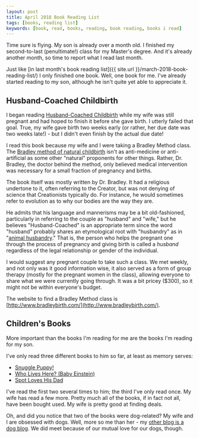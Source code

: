 ```yaml
---
layout: post
title: April 2018 Book Reading List
tags: [books, reading list]
keywords: [book, read, books, reading, book reading, books i read]
---
```


Time sure is flying. My son is already over a month old. I finished my second-to-last (penultimate!) class for my Master's degree. And it's already another month, so time to report what I read last month.

Just like [in last month's book reading list]({{ site.url }}/march-2018-book-reading-list/) I only finished one book. Well, one book for me. I've already started reading to my son, although he isn't quite yet able to appreciate it.

## Husband-Coached Childbirth

I began reading [Husband-Coached Childbirth](https://affiliates.abebooks.com/c/2462910/77416/2029?u=https://www.abebooks.com/products/isbn/9780553375565/22891078442) while my wife was still pregnant and had hoped to finish it before she gave birth. I utterly failed that goal. True, my wife gave birth two weeks early (or rather, her due date was two weeks late!) - but I didn't even finish by the actual due date!

I read this book because my wife and I were taking a Bradley Method class. The [Bradley method of natural childbirth](https://en.wikipedia.org/wiki/Bradley_method_of_natural_childbirth) isn't as anti-medicine or anti-artificial as some other "natural" proponents for other things. Rather, Dr. Bradley, the doctor behind the method, only believed medical intervention was necessary for a small fraction of pregnancy and births.

The book itself was mostly written by Dr. Bradley. It had a religious undertone to it, often referring to the Creator, but was not denying of science that Creationists typically do. For instance, he would sometimes refer to evolution as to why our bodies are the way they are.

He admits that his language and mannerisms may be a bit old-fashioned, particularly in referring to the couple as "husband" and "wife," but he believes "Husband-Coached" is an appropriate term since the word "husband" probably shares an etymological root with "husbandry" as in "[animal husbandry](https://en.wikipedia.org/wiki/Animal_husbandry)." That is, the person who helps the pregnant one through the process of pregnancy and giving birth is called a *husband* regardless of the legal relationship or gender of the individual.

I would suggest any pregnant couple to take such a class. We met weekly, and not only was it good information wise, it also served as a form of group therapy (mostly for the pregnant women in the class), allowing everyone to share what we were currently going through. It was a bit pricey ($300), so it might not be within everyone's budget.

The website to find a Bradley Method class is [http://www.bradleybirth.com/](http://www.bradleybirth.com/).

## Children's Books

More important than the books I'm reading for me are the books I'm reading for my son.

I've only read three different books to him so far, at least as memory serves:

* [Snuggle Puppy!](https://affiliates.abebooks.com/c/2462910/77416/2029?u=https://www.abebooks.com/products/isbn/9780761130673/22580693203)
* [Who Lives Here? (Baby Einstein)](https://affiliates.abebooks.com/c/2462910/77416/2029?u=https://www.abebooks.com/products/isbn/9780439912570/22516917037)
* [Spot Loves His Dad](https://affiliates.abebooks.com/c/2462910/77416/2029?u=https://www.abebooks.com/products/isbn/9780723254829/30113315406)

I've read the first two several times to him; the third I've only read once. My wife has read a few more. Pretty much all of the books, if in fact not all, have been bought used. My wife is pretty good at finding deals.

Oh, and did you notice that two of the books were dog-related? My wife and I are obsessed with dogs. Well, more so me than her - my [other blog is a dog blog](https://www.puppy-snuggles.com/). We did meet because of our mutual love for our dogs, though.
